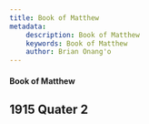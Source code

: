 ```yaml
---
title: Book of Matthew
metadata:
    description: Book of Matthew
    keywords: Book of Matthew
    author: Brian Onang'o
---
```


#### Book of Matthew

## 1915 Quater 2
